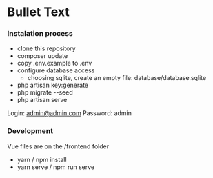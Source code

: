 # Bullet Text

### Instalation process

- clone this repository
- composer update
- copy .env.example to .env
- configure database access
	- choosing sqlite, create an empty file: database/database.sqlite
- php artisan key:generate
- php migrate --seed
- php artisan serve

Login: admin@admin.com
Password: admin


### Development 

Vue files are on the /frontend folder

- yarn / npm install
- yarn serve / npm run serve




